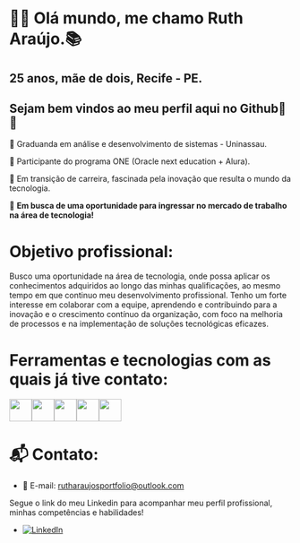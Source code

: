 
<h1><strong> 👩‍💻 Olá mundo, me chamo Ruth Araújo.📚 </strong></h1>
             <h2>25 anos, mãe de dois, Recife - PE.</h2>
              <h2>Sejam bem vindos ao meu perfil aqui no Github🤝✨</h2>  


:red_circle: Graduanda em análise e desenvolvimento de sistemas - Uninassau.

:red_circle: Participante do programa ONE (Oracle next education + Alura).

:red_circle: Em transição de carreira, fascinada pela inovação que resulta o mundo da tecnologia.

:red_circle: <strong>Em busca de uma oportunidade para ingressar no mercado de trabalho na área de tecnologia!</strong>



<h1> Objetivo profissional:</h1>
 Busco uma oportunidade na área de tecnologia, onde possa aplicar os
 conhecimentos adquiridos ao longo das minhas qualificações, ao mesmo
 tempo em que continuo meu desenvolvimento profissional. Tenho um forte
 interesse em colaborar com a equipe, aprendendo e contribuindo para a
 inovação e o crescimento contínuo da organização, com foco na melhoria de
 processos e na implementação de soluções tecnológicas eficazes.


<h1> Ferramentas e tecnologias com as quais já tive contato: </h1>

<img src="https://cdn.jsdelivr.net/gh/devicons/devicon/icons/java/java-original.svg" width="40" height="40"/><img src="https://cdn.jsdelivr.net/gh/devicons/devicon/icons/html5/html5-original.svg" width="40" height="40"/><img src="https://cdn.jsdelivr.net/gh/devicons/devicon/icons/css3/css3-original.svg" width="40" height="40"/><img src="https://cdn.jsdelivr.net/gh/devicons/devicon/icons/javascript/javascript-original.svg" width="40" height="40"/><img src="https://cdn.jsdelivr.net/gh/devicons/devicon/icons/git/git-original.svg" width="40" height="40"/>

<h1>📬 Contato:</h1>

- 📧 E-mail: [rutharaujosportfolio@outlook.com](mailto:rutharaujosportfolio@outlook.com)  

Segue o link do meu Linkedin para acompanhar meu perfil profissional, minhas competências e habilidades!

- [![LinkedIn](https://img.shields.io/badge/LinkedIn-blue?logo=linkedin&style=for-the-badge)](https://www.linkedin.com/in/ruth-araujos12/)



              
